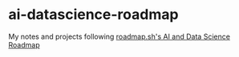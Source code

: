# ai-datascience-roadmap

My notes and projects following [roadmap.sh's AI and Data Science Roadmap](https://roadmap.sh/ai-data-scientist)